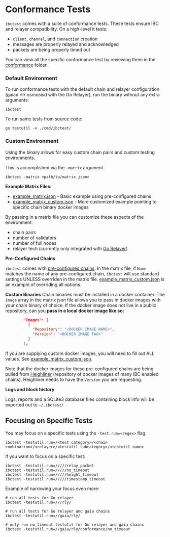 # Conformance Tests

`ibctest` comes with a suite of conformance tests. These tests ensure IBC and relayer compatibility. On a high-level it tests:
- `client`, `channel`, and `connection` creation
- messages are properly relayed and acknowledged 
- packets are being properly timed out

You can view all the specific conformance test by reviewing them in the [conformance](../conformance/) folder.

### Default Environment
To run conformance tests with the default chain and relayer configuration (gaiad <-> osmosisd with the Go Relayer), run the binary without any extra arguments:
```shell
ibctest
```

To run same tests from source code:
```shell
go testutil -v ./cmd/ibctest/
```
### Custom Environment
Using the binary allows for easy custom chain pairs and custom testing environments.

This is accomplished via the `-matrix` argument. 
```shell
ibctest -matrix <path/to/matrix.json>
```

**Example Matrix Files:**
- [example_matrix.json](../cmd/ibctest/example_matrix.json) - Basic example using pre-configured chains
- [example_matrix_custom.json](../cmd/ibctest/example_matrix_custom.json) - More customized example pointing to specific chain binary docker images


By passing in a matrix file you can customize these aspects of the environment:
- chain pairs
- number of validators
- number of full nodes
- relayer tech (currently only integrated with [Go Relayer](https://github.com/cosmos/relayer))


**Pre-Configured Chains**

`ibctest` comes with [pre-configured chains](../configuredChains.yaml). 
In the matrix file, if `Name` matches the name of any pre-configured chain, `ibctest` will use standard settings UNLESS overriden in the matrix file. [example_matrix_custom.json](../cmd/ibctest/example_matrix_custom.json) is an example of overriding all options.


**Custom Binaries**
Chain binaries must be installed in a docker container.
The `Image` array in the matrix json file allows you to pass in docker images with your chain binary of choice. 
If the docker image does not live in a public repository, can you **pass in a local docker image like so:**

```json
        "Images": [
          {
            "Repository": "<DOCKER IMAGE NAME>",
            "Version": "<DOCKER IMAGE TAG>"
          }
        ],
```

If you are supplying custom docker images, you will need to fill out ALL values. See [example_matrix_custom.json](../cmd/ibctest/example_matrix_custom.json).


Note that the docker images for these pre-configured chains are being pulled from [Heighliner](https://github.com/strangelove-ventures/heighliner) (repository of docker images of many IBC enabled chains). Heighliner needs to have the `Version` you are requesting.


**Logs and block history**


Logs, reports and a SQLite3 database files containing block info will be exported out to `~/.ibctest/`


## Focusing on Specific Tests

You may focus on a specific tests using the `-test.run=<regex>` flag.

```shell
ibctest -testutil.run=/<test category>/<chain combination>/<relayer>/<testutil subcategory>/<testutil name>
```

If you want to focus on a specific test:

```shell
ibctest -testutil.run=/////relay_packet
ibctest -testutil.run=/////no_timeout
ibctest -testutil.run=/////height_timeout
ibctest -testutil.run=/////timestamp_timeout
```

Example of narrowing your focus even more:

```shell
# run all tests for Go relayer
ibctest -testutil.run=///rly/

# run all tests for Go relayer and gaia chains
ibctest -testutil.run=//gaia/rly/

# only run no_timeout testutil for Go relayer and gaia chains
ibctest -testutil.run=//gaia/rly/conformance/no_timeout
```